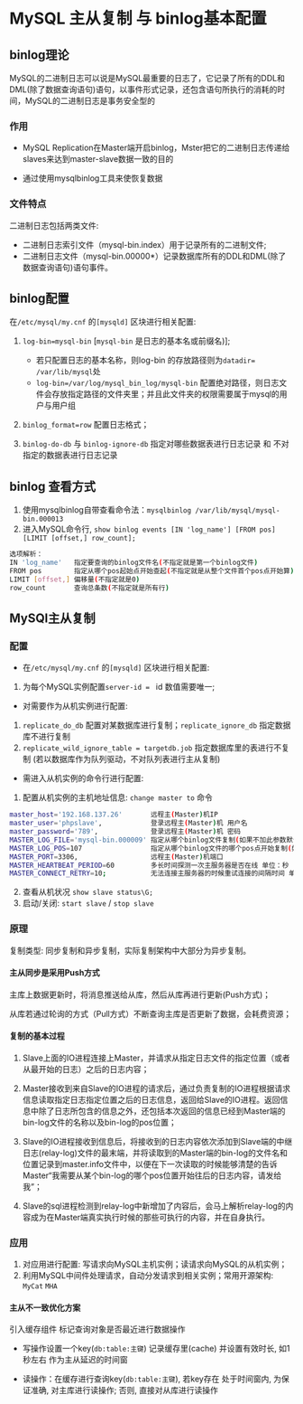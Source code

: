# MySQL 主从复制 与 binlog基本配置

## binlog理论

MySQL的二进制日志可以说是MySQL最重要的日志了，它记录了所有的DDL和DML(除了数据查询语句)语句，以事件形式记录，还包含语句所执行的消耗的时间，MySQL的二进制日志是事务安全型的

### 作用

- MySQL Replication在Master端开启binlog，Mster把它的二进制日志传递给slaves来达到master-slave数据一致的目的

- 通过使用mysqlbinlog工具来使恢复数据

### 文件特点

二进制日志包括两类文件:
    
- 二进制日志索引文件（mysql-bin.index）用于记录所有的二进制文件;
- 二进制日志文件（mysql-bin.00000*）记录数据库所有的DDL和DML(除了数据查询语句)语句事件。

## binlog配置

在`/etc/mysql/my.cnf` 的`[mysqld]` 区块进行相关配置: 

1. `log-bin=mysql-bin` [`mysql-bin` 是日志的基本名或前缀名)]; 
    - 若只配置日志的基本名称，则log-bin 的存放路径则为`datadir= /var/lib/mysql`处
    - `log-bin=/var/log/mysql_bin_log/mysql-bin` 配置绝对路径，则日志文件会存放指定路径的文件夹里；并且此文件夹的权限需要属于mysql的用户与用户组

2. `binlog_format=row` 配置日志格式；
3. `binlog-do-db` 与 `binlog-ignore-db` 指定对哪些数据表进行日志记录 和 不对指定的数据表进行日志记录

## binlog 查看方式

1. 使用mysqlbinlog自带查看命令法：`mysqlbinlog /var/lib/mysql/mysql-bin.000013`
2. 进入MySQL命令行, `show binlog events [IN 'log_name'] [FROM pos] [LIMIT [offset,] row_count];`

```sh
选项解析：
IN 'log_name'   指定要查询的binlog文件名(不指定就是第一个binlog文件)
FROM pos        指定从哪个pos起始点开始查起(不指定就是从整个文件首个pos点开始算)
LIMIT [offset,] 偏移量(不指定就是0)
row_count       查询总条数(不指定就是所有行)
```

## MySQl主从复制

### 配置

- 在`/etc/mysql/my.cnf` 的`[mysqld]` 区块进行相关配置: 

1. 为每个MySQL实例配置`server-id = ` id 数值需要唯一;

- 对需要作为从机实例进行配置:

1. `replicate_do_db` 配置对某数据库进行复制；`replicate_ignore_db` 指定数据库不进行复制
2. `replicate_wild_ignore_table = targetdb.job` 指定数据库里的表进行不复制 (若以数据库作为队列驱动，不对队列表进行主从复制)

- 需进入从机实例的命令行进行配置:

1. 配置从机实例的主机地址信息: `change master to` 命令

```sh
master_host='192.168.137.26'       远程主(Master)机IP      
master_user='phpslave',            登录远程主(Master)机 用户名
master_password='789',             登录远程主(Master)机 密码      
MASTER_LOG_FILE='mysql-bin.000009' 指定从哪个binlog文件复制(如果不加此参数默认是最早的binlog日志)
MASTER_LOG_POS=107                 指定从哪个binlog文件的哪个pos点开始复制(如果不加此参数默认是最早的pos点)
MASTER_PORT=3306,                  远程主(Master)机端口
MASTER_HEARTBEAT_PERIOD=60         多长时间探测一次主服务器是否在线 单位：秒
MASTER_CONNECT_RETRY=10;           无法连接主服务器的时候重试连接的间隔时间 单位：秒
```

2. 查看从机状况 `show slave status\G;`
3. 启动/关闭: `start slave` / `stop slave`

### 原理

复制类型: 同步复制和异步复制，实际复制架构中大部分为异步复制。

#### 主从同步是采用Push方式

主库上数据更新时，将消息推送给从库，然后从库再进行更新(Push方式)；

从库若通过轮询的方式（Pull方式）不断查询主库是否更新了数据，会耗费资源；

#### 复制的基本过程 

1. Slave上面的IO进程连接上Master，并请求从指定日志文件的指定位置（或者从最开始的日志）之后的日志内容；  

2. Master接收到来自Slave的IO进程的请求后，通过负责复制的IO进程根据请求信息读取指定日志指定位置之后的日志信息，返回给Slave的IO进程。返回信息中除了日志所包含的信息之外，还包括本次返回的信息已经到Master端的bin-log文件的名称以及bin-log的pos位置；  

3. Slave的IO进程接收到信息后，将接收到的日志内容依次添加到Slave端的中继日志(relay-log)文件的最末端，并将读取到的Master端的bin-log的文件名和位置记录到master.info文件中，以便在下一次读取的时候能够清楚的告诉Master“我需要从某个bin-log的哪个pos位置开始往后的日志内容，请发给我”；

4. Slave的sql进程检测到relay-log中新增加了内容后，会马上解析relay-log的内容成为在Master端真实执行时候的那些可执行的内容，并在自身执行。

### 应用

1. 对应用进行配置: 写请求向MySQL主机实例；读请求向MySQL的从机实例；
2. 利用MySQL中间件处理请求，自动分发请求到相关实例；常用开源架构: `MyCat` `MHA`

#### 主从不一致优化方案

引入缓存组件 标记查询对象是否最近进行数据操作

- 写操作设置一个key(`db:table:主键`) 记录缓存里(cache) 并设置有效时长, 如1秒左右 作为主从延迟的时间窗

- 读操作：在缓存进行查询key(`db:table:主键`), 若key存在 处于时间窗内, 为保证准确, 对主库进行读操作; 否则, 直接对从库进行读操作

